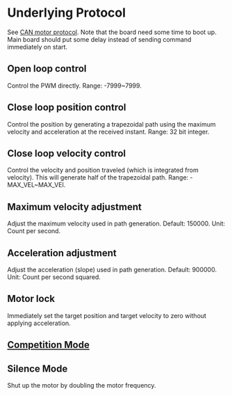 # Underlying Protocol
See [CAN motor protocol](protocol.md). Note that the board need some time to boot up. Main board should put some delay instead of sending command immediately on start.

## Open loop control
Control the PWM directly. Range: -7999~7999.

## Close loop position control
Control the position by generating a trapezoidal path using the maximum velocity and acceleration at the received instant. Range: 32 bit integer.

## Close loop velocity control
Control the velocity and position traveled (which is integrated from velocity). This will generate half of the trapezoidal path. Range: -MAX_VEL~MAX_VEl.

## Maximum velocity adjustment
Adjust the maximum velocity used in path generation. Default: 150000. Unit: Count per second.

## Acceleration adjustment
Adjust the acceleration (slope) used in path generation. Default: 900000. Unit: Count per second squared.

## Motor lock
Immediately set the target position and target velocity to zero without applying acceleration.

## [Competition Mode](competition_mode.md)

## Silence Mode
Shut up the motor by doubling the motor frequency.
